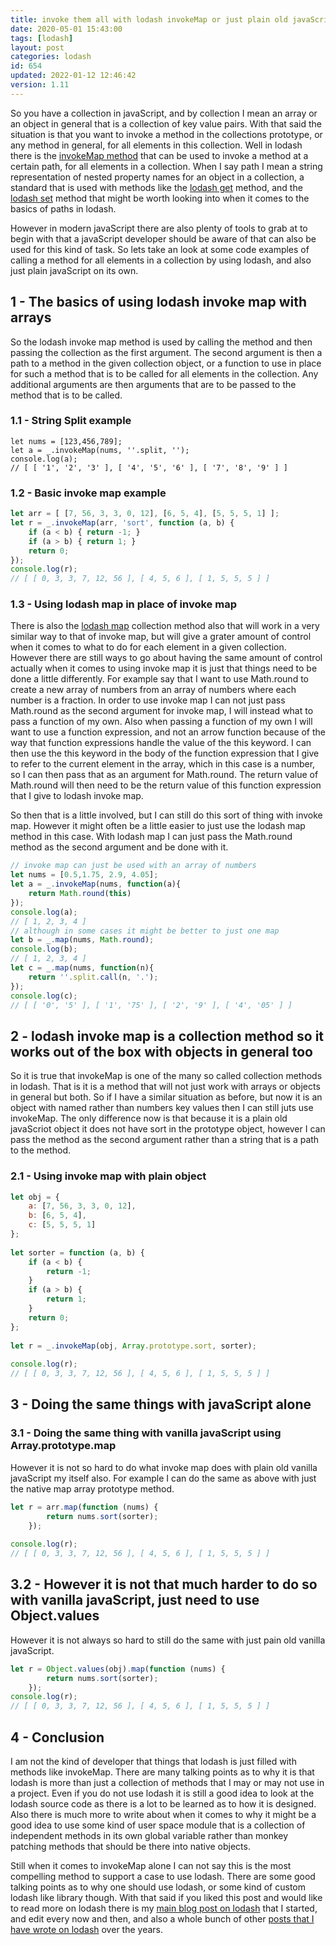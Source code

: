 ```yaml
---
title: invoke them all with lodash invokeMap or just plain old javaScript
date: 2020-05-01 15:43:00
tags: [lodash]
layout: post
categories: lodash
id: 654
updated: 2022-01-12 12:46:42
version: 1.11
---
```


So you have a collection in javaScript, and by collection I mean an array or an object in general that is a collection of key value pairs. With that said the situation is that you want to invoke a method in the collections prototype, or any method in general, for all elements in this collection. Well in lodash there is the [invokeMap method](https://lodash.com/docs/4.17.15#invokeMap) that can be used to invoke a method at a certain path, for all elements in a collection. When I say path I mean a string representation of nested property names for an object in a collection, a standard that is used with methods like the [lodash get](/2018/09/24/lodash_get/) method, and the [lodash set](/2018/12/04/lodash_set/) method that might be worth looking into when it comes to the basics of paths in lodash.

However in modern javaScript there are also plenty of tools to grab at to begin with that a javaScript developer should be aware of that can also be used for this kind of task. So lets take an look at some code examples of calling a method for all elements in a collection by using lodash, and also just plain javaScript on its own.

<!-- more -->

## 1 - The basics of using lodash invoke map with arrays

So the lodash invoke map method is used by calling the method and then passing the collection as the first argument. The second argument is then a path to a method in the given collection object, or a function to use in place for such a method that is to be called for all elements in the collection. Any additional arguments are then arguments that are to be passed to the method that is to be called.

### 1.1 - String Split example

```
let nums = [123,456,789];
let a = _.invokeMap(nums, ''.split, '');
console.log(a);
// [ [ '1', '2', '3' ], [ '4', '5', '6' ], [ '7', '8', '9' ] ]
```

### 1.2 - Basic invoke map example

```js
let arr = [ [7, 56, 3, 3, 0, 12], [6, 5, 4], [5, 5, 5, 1] ];
let r = _.invokeMap(arr, 'sort', function (a, b) {
    if (a < b) { return -1; }
    if (a > b) { return 1; }
    return 0;
});
console.log(r);
// [ [ 0, 3, 3, 7, 12, 56 ], [ 4, 5, 6 ], [ 1, 5, 5, 5 ] ]
```

### 1.3 - Using lodash map in place of invoke map

There is also the [lodash map](/2018/02/02/lodash_map/) collection method also that will work in a very similar way to that of invoke map, but will give a grater amount of control when it comes to what to do for each element in a given collection. However there are still ways to go about having the same amount of control actually when it comes to using invoke map it is just that things need to be done a little differently. For example say that I want to use Math.round to create a new array of numbers from an array of numbers where each number is a fraction. In order to use invoke map I can not just pass Math.round as the second argument for invoke map, I will instead what to pass a function of my own. Also when passing a function of my own I will want to use a function expression, and not an arrow function because of the way that function expressions handle the value of the this keyword. I can then use the this keyword in the body of the function expression that I give to refer to the current element in the array, which in this case is a number, so I can then pass that as an argument for Math.round. The return value of Math.round will then need to be the return value of this function expression that I give to lodash invoke map.

So then that is a little involved, but I can still do this sort of thing with invoke map. However it might often be a little easier to just use the lodash map method in this case. With lodash map I can just pass the Math.round method as the second argument and be done with it.

```js
// invoke map can just be used with an array of numbers
let nums = [0.5,1.75, 2.9, 4.05];
let a = _.invokeMap(nums, function(a){
    return Math.round(this)
});
console.log(a);
// [ 1, 2, 3, 4 ]
// although in some cases it might be better to just one map
let b = _.map(nums, Math.round);
console.log(b);
// [ 1, 2, 3, 4 ]
let c = _.map(nums, function(n){
    return ''.split.call(n, '.');
});
console.log(c);
// [ [ '0', '5' ], [ '1', '75' ], [ '2', '9' ], [ '4', '05' ] ]
```

## 2 - lodash invoke map is a collection method so it works out of the box with objects in general too

So it is true that invokeMap is one of the many so called collection methods in lodash. That is it is a method that will not just work with arrays or objects in general but both. So if I have a similar situation as before, but now it is an object with named rather than numbers key values then I can still juts use invokeMap. The only difference now is that because it is a plain old javaScriot object it does not have sort in the prototype object, however I can pass the method as the second argument rather than a string that is a path to the method.

### 2.1 - Using invoke map with plain object

```js
let obj = {
    a: [7, 56, 3, 3, 0, 12],
    b: [6, 5, 4],
    c: [5, 5, 5, 1]
};
 
let sorter = function (a, b) {
    if (a < b) {
        return -1;
    }
    if (a > b) {
        return 1;
    }
    return 0;
};
 
let r = _.invokeMap(obj, Array.prototype.sort, sorter);
 
console.log(r);
// [ [ 0, 3, 3, 7, 12, 56 ], [ 4, 5, 6 ], [ 1, 5, 5, 5 ] ]
```


## 3 - Doing the same things with javaScript alone

### 3.1 - Doing the same thing with vanilla javaScript using Array.prototype.map

However it is not so hard to do what invoke map does with plain old vanilla javaScript my itself also. For example I can do the same as above with just the native map array prototype method.

```js
let r = arr.map(function (nums) {
        return nums.sort(sorter);
    });
 
console.log(r);
// [ [ 0, 3, 3, 7, 12, 56 ], [ 4, 5, 6 ], [ 1, 5, 5, 5 ] ]
```


## 3.2 - However it is not that much harder to do so with vanilla javaScript, just need to use Object.values

However it is not always so hard to still do the same with just pain old vanilla javaScript.
```js
let r = Object.values(obj).map(function (nums) {
        return nums.sort(sorter);
    });
console.log(r);
// [ [ 0, 3, 3, 7, 12, 56 ], [ 4, 5, 6 ], [ 1, 5, 5, 5 ] ]
```

## 4 - Conclusion

I am not the kind of developer that things that lodash is just filled with methods like invokeMap. There are many talking points as to why it is that lodash is more than just a collection of methods that I may or may not use in a project. Even if you do not use lodash it is still a good idea to look at the lodash source code as there is a lot to be learned as to how it is designed. Also there is much more to write about when it comes to why it might be a good idea to use some kind of user space module that is a collection of independent methods in its own global variable rather than monkey patching methods that should be there into native objects.

Still when it comes to invokeMap alone I can not say this is the most compelling method to support a case to use lodash. There are some good talking points as to why one should use lodash, or some kind of custom lodash like library though. With that said if you liked this post and would like to read more on lodash there is my [main blog post on lodash](/2019/02/15/lodash/) that I started, and edit every now and then, and also a whole bunch of other [posts that I have wrote on lodash](/categories/lodash/) over the years.
